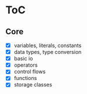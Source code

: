# ToC

## Core

- [x] variables, literals, constants
- [x] data types, type conversion
- [x] basic io
- [x] operators
- [x] control flows
- [x] functions
- [x] storage classes